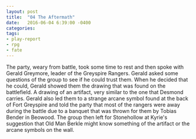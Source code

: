 ```yaml
---
layout: post
title:  "04 The Aftermath"
date:   2016-06-04 6:39:00 -0400 
categories: 
tags: 
- play-report
- rpg
- fate
---
```

The party, weary from battle, took some time to rest and then spoke with Gerald Greymore, leader of the Greyspire Rangers. Gerald asked some questions of the group to see if he could trust them. When he decided that he could, Gerald showed them the drawing that was found on the battlefield. <!--more-->A drawing of an artifact, very similar to the one that Desmond carries. Gerald also led them to a strange arcane symbol found at the back of Fort Greyspire and told the party that most of the rangers were away during the battle due to a banquet that was thrown for them by Tobias Bender in Beowood. The group then left for Stonehollow at Kyrie's suggestion that Old Man Berkle might know something of the artifact or the arcane symbols on the wall.
